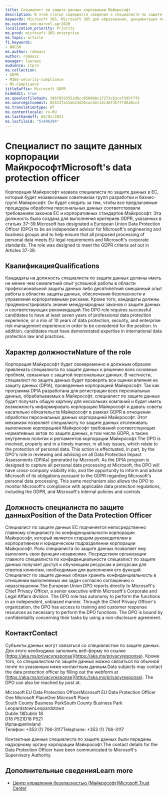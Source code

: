 ```yaml
---
title: Специалист по защите данных корпорации Майкрософт
description: В этой статье содержатся сведения о специалисте по защите данных корпорации Майкрософт в ЕС, действующем в рамках GDPR.
keywords: Microsoft 365, Microsoft 365 для образования, документация по Microsoft 365, GDPR
ms.custom: seo-marvel-apr2020
localization_priority: Priority
ms.prod: microsoft-365-enterprise
ms.topic: article
f1.keywords:
- NOCSH
ms.author: robmazz
author: robmazz
manager: laurawi
audience: itpro
ms.collection:
- GDPR
- M365-security-compliance
- MS-Compliance
titleSuffix: Microsoft GDPR
hideEdit: true
ms.openlocfilehash: 346f0593552d6cc050908c17273cb2cef595f7f6
ms.sourcegitcommit: 024137a15ab23d26cac5ec14c36f3577fd8a0cc4
ms.translationtype: HT
ms.contentlocale: ru-RU
ms.lasthandoff: 04/01/2021
ms.locfileid: "51496294"
---
```

# <a name="microsofts-data-protection-officer"></a><span data-ttu-id="8d240-104">Специалист по защите данных корпорации Майкрософт</span><span class="sxs-lookup"><span data-stu-id="8d240-104">Microsoft's data protection officer</span></span>

<span data-ttu-id="8d240-p101">Корпорация Майкрософт назвала специалиста по защите данных в ЕС, который будет независимым советником групп разработки и бизнес-групп Майкрософт. Он будет следить за тем, чтобы все предлагаемые процедуры обработки персональных данных соответствовали требованиям законов ЕС и корпоративных стандартов Майкрософт. Эта должность была создана для выполнения критериев GDPR, указанных в статьях 37–39.</span><span class="sxs-lookup"><span data-stu-id="8d240-p101">Microsoft has designated a European Union Data Protection Officer (DPO) to be an independent advisor for Microsoft's engineering and business groups and to help ensure that all proposed processing of personal data meets EU legal requirements and Microsoft's corporate standards. The role was designed to meet the GDPR criteria set out in Articles 37-39.</span></span>

## <a name="qualifications"></a><span data-ttu-id="8d240-107">Квалификация</span><span class="sxs-lookup"><span data-stu-id="8d240-107">Qualifications</span></span>

<span data-ttu-id="8d240-p102">Кандидаты на должность специалиста по защите данных должны иметь не менее чем семилетний опыт успешной работы в области профессиональной защиты данных либо десятилетний смешанный опыт работы в областях защиты данных, обеспечения безопасности и управления корпоративными рисками. Кроме того, кандидаты должны продемонстрировать знание международных законов о защите данных и соответствующих рекомендаций.</span><span class="sxs-lookup"><span data-stu-id="8d240-p102">The DPO role requires successful candidates to have at least seven years of professional data protection experience, or a mix of 10 years of data protection, security, and enterprise risk management experience in order to be considered for the position. In addition, candidates must have demonstrated expertise in international data protection law and practices.</span></span> 

## <a name="nature-of-the-role"></a><span data-ttu-id="8d240-110">Характер должности</span><span class="sxs-lookup"><span data-stu-id="8d240-110">Nature of the role</span></span>

<span data-ttu-id="8d240-p103">Корпорация Майкрософт будет своевременно и должным образом привлекать специалиста по защите данных к решению всех основных проблем, связанных с защитой персональных данных. В частности, специалист по защите данных будет проверять все оценки влияния на защиту данных (DPIA), проведенные корпорацией Майкрософт. Так как программа DPIA разработана для регистрации всех персональных данных, обрабатываемых в Майкрософт, специалист по защите данных будет получать общую картину для нескольких компаний и будет иметь возможность информировать корпорацию Майкрософт и давать советы касательно обязательств Майкрософт в рамках GDPR в отношении обработки персональных данных корпорацией Майкрософт. Этот механизм позволяет специалисту по защите данных отслеживать выполнение корпорацией Майкрософт требований соответствующих нормативных актов по защите данных, в том числе GDPR, а также внутренних политик и регламентов корпорации Майкрософт.</span><span class="sxs-lookup"><span data-stu-id="8d240-p103">The DPO is involved, properly and in a timely manner, in all key issues, which relate to the protection of personal data. This action is effectuated, in part, by the DPO's role in reviewing and advising on all Data Protection Impact Assessments (DPIAs) generated by Microsoft. As the DPIA program is designed to capture all personal data processing at Microsoft, the DPO will have cross-company visibility into, and the opportunity to inform and advise Microsoft of its obligations pursuant to the GDPR regarding Microsoft's personal data processing. This same mechanism also allows the DPO to monitor Microsoft's compliance with applicable data protection regulations, including the GDPR, and Microsoft's internal policies and controls.</span></span> 

## <a name="position-of-the-data-protection-officer"></a><span data-ttu-id="8d240-115">Должность специалиста по защите данных</span><span class="sxs-lookup"><span data-stu-id="8d240-115">Position of the Data Protection Officer</span></span>

<span data-ttu-id="8d240-p104">Специалист по защите данных ЕС подчиняется непосредственно главному специалисту по конфиденциальности корпорации Майкрософт, который является старшим руководителем в корпоративном и юридическом подразделении корпорации Майкрософт. Роль специалиста по защите данных позволяет ему выполнять свои функции независимо. Посредством организации главного специалиста по конфиденциальности специалист по защите данных получает доступ к обучающим ресурсам и ресурсам для ответов клиентам, необходимым для выполнения его функций. Специалист по защите данных обязан хранить конфиденциальность в отношении выполняемых им задач согласно соглашению о неразглашении.</span><span class="sxs-lookup"><span data-stu-id="8d240-p104">The European Union DPO reports directly to Microsoft's Chief Privacy Officer, a senior executive within Microsoft's Corporate and Legal Affairs division.  The DPO role has autonomy to perform the functions in an independent, unbiased manner. Through the Chief Privacy Officer's organization, the DPO has access to training and customer response resources as necessary to perform the DPO functions. The DPO is bound by confidentiality concerning their tasks by using a non-disclosure agreement.</span></span>  

## <a name="contact"></a><span data-ttu-id="8d240-120">Контакт</span><span class="sxs-lookup"><span data-stu-id="8d240-120">Contact</span></span>

<span data-ttu-id="8d240-p105">Субъекты данных могут связаться со специалистом по защите данных. Для этого необходимо заполнить веб-форму по ссылке [https://aka.ms/privacyresponse](https://aka.ms/privacyresponse). Кроме того, со специалистом по защите данных можно связаться по обычной почте по указанным ниже контактным данным.</span><span class="sxs-lookup"><span data-stu-id="8d240-p105">Data subjects may contact the data protection officer by filling out the webform at [https://aka.ms/privacyresponse](https://aka.ms/privacyresponse). The DPO can also be reached by post at:</span></span>

<span data-ttu-id="8d240-123">Microsoft EU Data Protection Officer</span><span class="sxs-lookup"><span data-stu-id="8d240-123">Microsoft EU Data Protection Officer</span></span><br>
<span data-ttu-id="8d240-124">One Microsoft Place</span><span class="sxs-lookup"><span data-stu-id="8d240-124">One Microsoft Place</span></span><br>
<span data-ttu-id="8d240-125">South County Business Park</span><span class="sxs-lookup"><span data-stu-id="8d240-125">South County Business Park</span></span><br>
<span data-ttu-id="8d240-126">Leopardstown</span><span class="sxs-lookup"><span data-stu-id="8d240-126">Leopardstown</span></span><br>
<span data-ttu-id="8d240-127">Dublin 18</span><span class="sxs-lookup"><span data-stu-id="8d240-127">Dublin 18</span></span><br>
<span data-ttu-id="8d240-128">D18 P521</span><span class="sxs-lookup"><span data-stu-id="8d240-128">D18 P521</span></span><br>
<span data-ttu-id="8d240-129">Ирландия</span><span class="sxs-lookup"><span data-stu-id="8d240-129">Ireland</span></span><br>
<span data-ttu-id="8d240-130">Телефон: +353 (1) 706-3117</span><span class="sxs-lookup"><span data-stu-id="8d240-130">Telephone: +353 (1) 706-3117</span></span><br>

<span data-ttu-id="8d240-131">Контактные данные специалиста по защите данных были переданы надзорному органу корпорации Майкрософт.</span><span class="sxs-lookup"><span data-stu-id="8d240-131">The contact details for the Data Protection Officer have been communicated to Microsoft's Supervisory Authority.</span></span>

## <a name="learn-more"></a><span data-ttu-id="8d240-132">Дополнительные сведения</span><span class="sxs-lookup"><span data-stu-id="8d240-132">Learn more</span></span>

- [<span data-ttu-id="8d240-133">Центр управления безопасностью (Майкрософт)</span><span class="sxs-lookup"><span data-stu-id="8d240-133">Microsoft Trust Center</span></span>](https://www.microsoft.com/trust-center/privacy/gdpr-overview)
